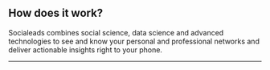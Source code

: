 ## How does it work?

Socialeads combines social science, data science and advanced technologies to see and know your personal and professional networks and deliver actionable insights right to your phone.

---